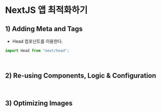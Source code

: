# NextJS 앱 최적화하기

## 1) Adding Meta and <head> Tags

- Head 컴포넌트를 이용한다.

```js
import Head from "next/head";
```

<br>

## 2) Re-using Components, Logic & Configuration

<br>

## 3) Optimizing Images
